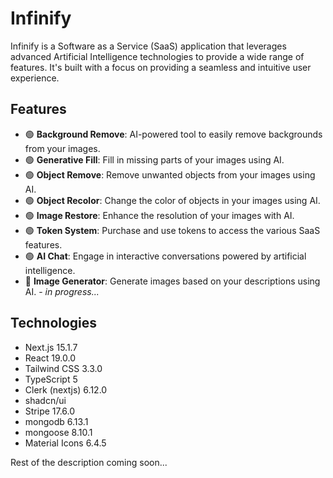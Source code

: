 # Infinify

Infinify is a Software as a Service (SaaS) application that leverages advanced Artificial Intelligence technologies to provide a wide range of features. It's built with a focus on providing a seamless and intuitive user experience.

## Features

- 🟢 **Background Remove**: AI-powered tool to easily remove backgrounds from your images.
- 🟢 **Generative Fill**: Fill in missing parts of your images using AI.
- 🟢 **Object Remove**: Remove unwanted objects from your images using AI.
- 🟢 **Object Recolor**: Change the color of objects in your images using AI.
- 🟢 **Image Restore**: Enhance the resolution of your images with AI.
- 🟢 **Token System**: Purchase and use tokens to access the various SaaS features.
- 🟢 **AI Chat**: Engage in interactive conversations powered by artificial intelligence.
- 🔴 **Image Generator**: Generate images based on your descriptions using AI. - _in progress..._

## Technologies

- Next.js 15.1.7
- React 19.0.0
- Tailwind CSS 3.3.0
- TypeScript 5
- Clerk (nextjs) 6.12.0
- shadcn/ui
- Stripe 17.6.0
- mongodb 6.13.1
- mongoose 8.10.1
- Material Icons 6.4.5


Rest of the description coming soon...